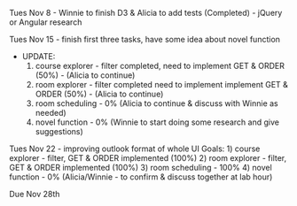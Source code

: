 Tues Nov 8  - Winnie to finish D3 & Alicia to add tests (Completed)
            - jQuery or Angular research
            
Tues Nov 15 - finish first three tasks, have some idea about novel function
*  UPDATE:  
   1) course explorer - filter completed, need to implement GET & ORDER (50%) - (Alicia to continue)
   2) room explorer - filter completed need to implement implement GET & ORDER (50%) - (Alicia to continue)
   3) room scheduling - 0% (Alicia to continue & discuss with Winnie as needed)
   4) novel function - 0%  (Winnie to start doing some research and give suggestions)
   
Tues Nov 22 - improving outlook format of whole UI
Goals:     1) course explorer - filter, GET & ORDER implemented (100%)
           2) room explorer - filter, GET & ORDER implemented (100%)
           3) room scheduling - 100%
           4) novel function - 0% (Alicia/Winnie - to confirm & discuss together at lab hour)

Due Nov 28th
